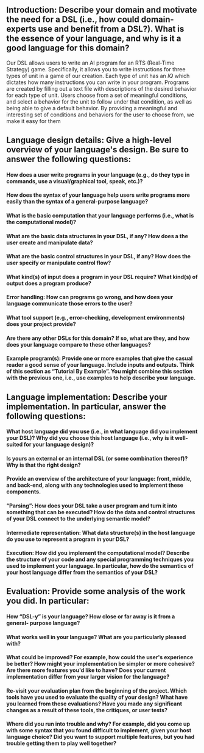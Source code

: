 ## Introduction: Describe your domain and motivate the need for a DSL (i.e., how could domain-experts use and benefit from a DSL?). What is the essence of your language, and why is it a good language for this domain?

Our DSL allows users to write an AI program for an RTS (Real-Time Strategy) game. Specifically,
it allows you to write instructions for three types of unit in a game of our creation. Each
type of unit has an *IQ* which dictates how many instructions you can write in your program.
Programs are created by filling out a text file with descriptions of the desired behavior for
each type of unit. Users choose from a set of meaningful conditions, and select a behavior
for the unit to follow under that condition, as well as being able to give a default behavior.
By providing a meaningful and interesting set of conditions and behaviors for the user to
choose from, we make it easy for them 

## Language design details: Give a high-level overview of your language's design. Be sure to answer the following questions:

#### How does a user write programs in your language (e.g., do they type in commands, use a visual/graphical tool, speak, etc.)?

#### How does the syntax of your language help users write programs more easily than the syntax of a general-purpose language?


#### What is the basic computation that your language performs (i.e., what is the computational model)?

#### What are the basic data structures in your DSL, if any? How does a the user create and manipulate data?

#### What are the basic control structures in your DSL, if any? How does the user specify or manipulate control flow?

#### What kind(s) of input does a program in your DSL require? What kind(s) of output does a program produce?

#### Error handling: How can programs go wrong, and how does your language communicate those errors to the user?

#### What tool support (e.g., error-checking, development environments) does your project provide?

#### Are there any other DSLs for this domain? If so, what are they, and how does your language compare to these other languages?


#### Example program(s): Provide one or more examples that give the casual reader a good sense of your language. Include inputs and outputs. Think of this section as “Tutorial By Example”. You might combine this section with the previous one, i.e., use examples to help describe your language.

## Language implementation: Describe your implementation. In particular, answer the following questions:

#### What host language did you use (i.e., in what language did you implement your DSL)? Why did you choose this host language (i.e., why is it well-suited for your language design)?

#### Is yours an external or an internal DSL (or some combination thereof)? Why is that the right design?

#### Provide an overview of the architecture of your language: front, middle, and back-end, along with any technologies used to implement these components.

#### “Parsing”: How does your DSL take a user program and turn it into something that can be executed? How do the data and control structures of your DSL connect to the underlying semantic model?

#### Intermediate representation: What data structure(s) in the host language do you use to represent a program in your DSL?

#### Execution: How did you implement the computational model? Describe the structure of your code and any special programming techniques you used to implement your language. In particular, how do the semantics of your host language differ from the semantics of your DSL?

## Evaluation: Provide some analysis of the work you did. In particular:

#### How “DSL-y” is your language? How close or far away is it from a general- purpose language?

#### What works well in your language? What are you particularly pleased with?

#### What could be improved? For example, how could the user's experience be better? How might your implementation be simpler or more cohesive? Are there more features you'd like to have? Does your current implementation differ from your larger vision for the language?


#### Re-visit your evaluation plan from the beginning of the project. Which tools have you used to evaluate the quality of your design? What have you learned from these evaluations? Have you made any significant changes as a result of these tools, the critiques, or user tests?

#### Where did you run into trouble and why? For example, did you come up with some syntax that you found difficult to implement, given your host language choice? Did you want to support multiple features, but you had trouble getting them to play well together?


